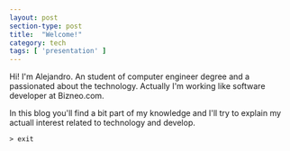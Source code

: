 ```yaml
---
layout: post
section-type: post
title:  "Welcome!"
category: tech
tags: [ 'presentation' ]
---
```

Hi! I'm Alejandro. An student of computer engineer degree and a
passionated about the technology. Actually I'm working like software
developer at Bizneo.com.

In this blog you'll find a bit part of my knowledge and I'll try to
explain my actuall interest related to technology and develop.

`> exit`

